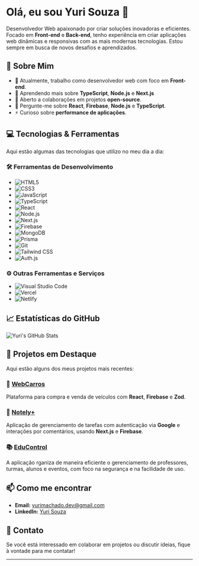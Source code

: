 # Olá, eu sou Yuri Souza 👋

Desenvolvedor Web apaixonado por criar soluções inovadoras e eficientes. Focado em **Front-end** e **Back-end**, tenho experiência em criar aplicações web dinâmicas e responsivas com as mais modernas tecnologias. Estou sempre em busca de novos desafios e aprendizados.

## 🚀 Sobre Mim

- 🔭 Atualmente, trabalho como desenvolvedor web com foco em **Front-end**.
- 🌱 Aprendendo mais sobre **TypeScript**, **Node.js** e **Next.js**
- 👯 Aberto a colaborações em projetos **open-source**.
- 💬 Pergunte-me sobre **React**, **Firebase**, **Node.js** e **TypeScript**.
- ⚡ Curioso sobre **performance de aplicações**.

## 💻 Tecnologias & Ferramentas

Aqui estão algumas das tecnologias que utilizo no meu dia a dia:

### 🛠 **Ferramentas de Desenvolvimento**

- ![HTML5](https://img.shields.io/badge/HTML5-%23E34F26.svg?&style=flat-square&logo=html5&logoColor=white)
- ![CSS3](https://img.shields.io/badge/CSS3-%231572B6.svg?&style=flat-square&logo=css3&logoColor=white)
- ![JavaScript](https://img.shields.io/badge/JavaScript-%23F7DF1E.svg?&style=flat-square&logo=javascript&logoColor=black)
- ![TypeScript](https://img.shields.io/badge/TypeScript-%23007ACC.svg?&style=flat-square&logo=typescript&logoColor=white)
- ![React](https://img.shields.io/badge/React-%23282C34.svg?&style=flat-square&logo=react&logoColor=61DAFB)
- ![Node.js](https://img.shields.io/badge/Node.js-%23339933.svg?&style=flat-square&logo=node.js&logoColor=white)
- ![Next.js](https://img.shields.io/badge/Next.js-%23000000.svg?&style=flat-square&logo=next.js&logoColor=white)
- ![Firebase](https://img.shields.io/badge/Firebase-%23FFCA28.svg?&style=flat-square&logo=firebase&logoColor=black)
- ![MongoDB](https://img.shields.io/badge/MongoDB-%2347A248.svg?&style=flat-square&logo=mongodb&logoColor=white)
- ![Prisma](https://img.shields.io/badge/Prisma-%23000000.svg?&style=flat-square&logo=prisma&logoColor=white)
- ![Git](https://img.shields.io/badge/Git-%23F05032.svg?&style=flat-square&logo=git&logoColor=white)
- ![Tailwind CSS](https://img.shields.io/badge/Tailwind_CSS-%2338B2AC.svg?&style=flat-square&logo=tailwindcss&logoColor=white)
- ![Auth.js](https://img.shields.io/badge/Auth.js-%232D3748.svg?&style=flat-square&logo=auth0&logoColor=white)

### ⚙️ **Outras Ferramentas e Serviços**

- ![Visual Studio Code](https://img.shields.io/badge/VS_Code-%23007ACC.svg?&style=flat-square&logo=visual-studio-code&logoColor=white)
- ![Vercel](https://img.shields.io/badge/Vercel-%23000000.svg?&style=flat-square&logo=vercel&logoColor=white)
- ![Netlify](https://img.shields.io/badge/Netlify-%23000000.svg?&style=flat-square&logo=netlify&logoColor=white)

## 📈 Estatísticas do GitHub

![Yuri's GitHub Stats](https://github-readme-stats.vercel.app/api?username=yurisdevops&show_icons=true&hide_title=true&count_private=true&hide=prs&theme=radical)

## 🌱 Projetos em Destaque

Aqui estão alguns dos meus projetos mais recentes:

### 🚗 **[WebCarros](https://github.com/yurisdevops/webcarros)**

Plataforma para compra e venda de veículos com **React**, **Firebase** e **Zod**.

### 📝 **[Notely+](https://github.com/yurisdevops/notely-plus)**

Aplicação de gerenciamento de tarefas com autenticação via **Google** e interações por comentários, usando **Next.js** e **Firebase**.

### 📚 **[EduControl](https://github.com/yurisdevops/educontrol)**

A aplicação rganiza de maneira eficiente o gerenciamento de professores, turmas, alunos e eventos, com foco na segurança e na facilidade de uso.

## 📫 Como me encontrar

- **Email:** yurimachado.dev@gmail.com
- **LinkedIn:** [Yuri Souza](https://www.linkedin.com/in/yurisdevops/)

## 🔗 Contato

Se você está interessado em colaborar em projetos ou discutir ideias, fique à vontade para me contatar!

---
